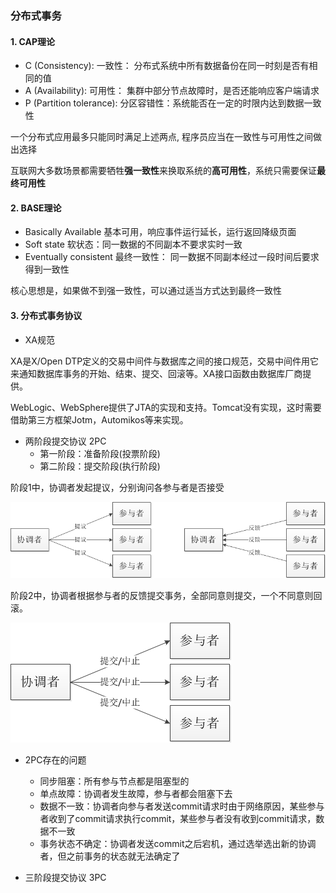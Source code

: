 ### 分布式事务

#### 1. CAP理论

- C (Consistency): 一致性： 分布式系统中所有数据备份在同一时刻是否有相同的值
- A (Availability): 可用性： 集群中部分节点故障时，是否还能响应客户端请求
- P (Partition tolerance): 分区容错性：系统能否在一定的时限内达到数据一致性

一个分布式应用最多只能同时满足上述两点, 程序员应当在一致性与可用性之间做出选择

互联网大多数场景都需要牺牲**强一致性**来换取系统的**高可用性**，系统只需要保证**最终可用性**

#### 2. BASE理论
- Basically Available 基本可用，响应事件运行延长，运行返回降级页面
- Soft state 软状态：同一数据的不同副本不要求实时一致
- Eventually consistent 最终一致性： 同一数据不同副本经过一段时间后要求得到一致性

核心思想是，如果做不到强一致性，可以通过适当方式达到最终一致性

#### 3. 分布式事务协议

- XA规范
 
XA是X/Open DTP定义的交易中间件与数据库之间的接口规范，交易中间件用它来通知数据库事务的开始、结束、提交、回滚等。XA接口函数由数据库厂商提供。

WebLogic、WebSphere提供了JTA的实现和支持。Tomcat没有实现，这时需要借助第三方框架Jotm，Automikos等来实现。

- 两阶段提交协议 2PC
   - 第一阶段：准备阶段(投票阶段)
   - 第二阶段：提交阶段(执行阶段)

阶段1中，协调者发起提议，分别询问各参与者是否接受

![](https://github.com/zybotian/distributed-transaction-solutions/blob/master/imgs/2pc-1.png)

阶段2中，协调者根据参与者的反馈提交事务，全部同意则提交，一个不同意则回滚。

![](https://github.com/zybotian/distributed-transaction-solutions/blob/master/imgs/2pc-2.png)

- 2PC存在的问题
   - 同步阻塞：所有参与节点都是阻塞型的
   - 单点故障：协调者发生故障，参与者都会阻塞下去
   - 数据不一致：协调者向参与者发送commit请求时由于网络原因，某些参与者收到了commit请求执行commit，某些参与者没有收到commit请求，数据不一致
   - 事务状态不确定：协调者发送commit之后宕机，通过选举选出新的协调者，但之前事务的状态就无法确定了

- 三阶段提交协议 3PC